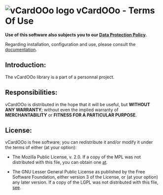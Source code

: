 # ![vCardOOo logo](https://prrvchr.github.io/vCardOOo/img/vCardOOo.png) vCardOOo - Terms Of Use

**Use of this software also subjects you to our [Data Protection Policy](https://prrvchr.github.io/vCardOOo/vCardOOo/registration/PrivacyPolicy_en).**

Regarding installation, configuration and use, please consult the [documentation](https://prrvchr.github.io/vCardOOo/).

## Introduction:

The vCardOOo library is a part of a personnal project.

## Responsibilities:

vCardOOo is distributed in the hope that it will be useful, but **WITHOUT ANY WARRANTY**; without even the implied warranty of **MERCHANTABILITY** or **FITNESS FOR A PARTICULAR PURPOSE**.

## License:

vCardOOo is free software; you can redistribute it and/or modify it under the terms of either (at your option):

- The Mozilla Public License, v. 2.0. If a copy of the MPL was not distributed with this file, you can obtain one [at](http://mozilla.org/MPL/2.0/).

- The GNU Lesser General Public License as published by the Free Software Foundation, either version 3 of the License, or (at your option) any later version. If a copy of the LGPL was not distributed with this file, [see](http://www.gnu.org/licenses/).
